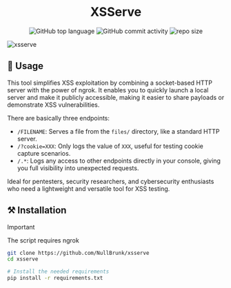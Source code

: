 <div align="center">

# XSServe

![GitHub top language](https://img.shields.io/github/languages/top/NullBrunk/XSServe?style=for-the-badge)
![GitHub commit activity](https://img.shields.io/github/commit-activity/m/NullBrunk/XSServe?style=for-the-badge)
![repo size](https://img.shields.io/github/repo-size/NullBrunk/XSServe?style=for-the-badge)
</div>

![xsserve](https://github.com/user-attachments/assets/ba788344-952d-430f-8ace-fbc4d4de5369)


## 🚀 Usage

This tool simplifies XSS exploitation by combining a socket-based HTTP server with the power of ngrok. 
It enables you to quickly launch a local server and make it publicly accessible, making it easier to share payloads or demonstrate XSS vulnerabilities. 

There are basically three endpoints:
- `/FILENAME`: Serves a file from the `files/` directory, like a standard HTTP server.
- `/?cookie=XXX`: Only logs the value of `XXX`, useful for testing cookie capture scenarios.
- `/.*`: Logs any access to other endpoints directly in your console, giving you full visibility into unexpected requests.

Ideal for pentesters, security researchers, and cybersecurity enthusiasts who need a lightweight and versatile tool for XSS testing.


## ⚒️ Installation
>[!IMPORTANT]
> The script requires ngrok

```bash
git clone https://github.com/NullBrunk/xsserve
cd xsserve

# Install the needed requirements
pip install -r requirements.txt
```
